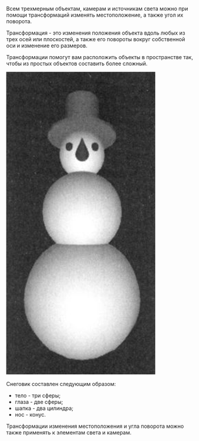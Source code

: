 Всем трехмерным объектам, камерам и источникам света можно при помощи трансформаций
изменять местоположение, а также угол их поворота.

Трансформация - это изменения положения объекта вдоль любых из трех осей или плоскостей,
а также его повороты вокруг собственной оси и изменение его размеров.

Трансформации помогут вам расположить объекты в пространстве так,
чтобы из простых объектов составить более сложный.

![Снеговик, составленный из пяти сфер, двух цилиндров и одного кон](img/snowman.png)

Снеговик составлен следующим образом:

- тело - три сферы;
- глаза - две сферы;
- шапка - два цилиндра;
- нос - конус.

Трансформации изменения местоположения и угла поворота можно также применять к
элементам света и камерам.

